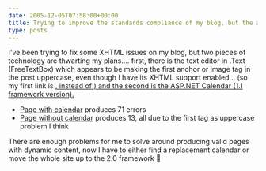 ```yaml
---
date: 2005-12-05T07:58:00+00:00
title: Trying to improve the standards compliance of my blog, but the asp:Calendar is getting in my way!
type: posts
---
```

I've been trying to fix some XHTML issues on my blog, but two pieces of technology are thwarting my plans.... first, there is the text editor in .Text (FreeTextBox) which appears to be making the first anchor or image tag in the post uppercase, even though I have its XHTML support enabled... (so my first link is <A href=....>, instead of <a href=...>) and the second is the ASP.NET Calendar (1.1 framework version).

  * [Page with calendar](https://validator.w3.org/check?uri=http%3A%2F%2Fblogs.duncanmackenzie.net%2Fduncanma%2Fdefault.aspx&charset=%28detect+automatically%29&doctype=Inline) produces 71 errors
  * [Page without calendar](https://validator.w3.org/check?uri=http%3A%2F%2Fblogs.duncanmackenzie.net%2Fduncanma%2Fdefault.aspx%3FCalendar%3DNo&charset=%28detect+automatically%29&doctype=Inline) produces 13, all due to the first tag as uppercase problem I think

There are enough problems for me to solve around producing valid pages with dynamic content, now I have to either find a replacement calendar or move the whole site up to the 2.0 framework 🙂
